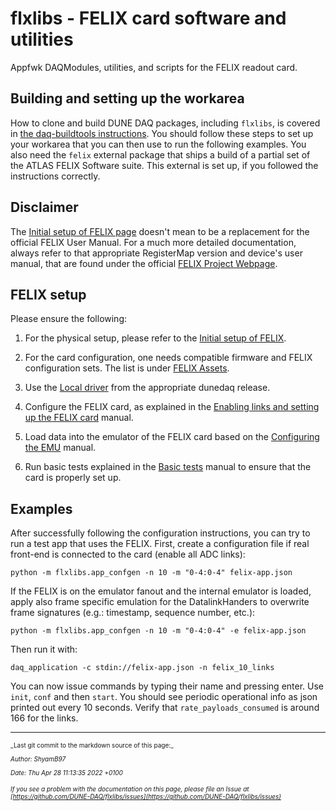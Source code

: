 # flxlibs - FELIX card software and utilities 
Appfwk DAQModules, utilities, and scripts for the FELIX readout card.

## Building and setting up the workarea
How to clone and build DUNE DAQ packages, including `flxlibs`, is covered in [the daq-buildtools instructions](https://dune-daq-sw.readthedocs.io/en/latest/packages/daq-buildtools/). You should follow these steps to set up your workarea that you can then use to run the following examples. You also need the `felix` external package that ships a build of a partial set of the ATLAS FELIX Software suite. This external is set up, if you followed the instructions correctly. 

## Disclaimer
The [Initial setup of FELIX page](Initial-setup-of-FELIX.md) doesn't mean to be a replacement for the official FELIX User Manual. For a much more detailed documentation, always refer to that appropriate RegisterMap version and device's user manual, that are found under the official [FELIX Project Webpage](https://atlas-project-felix.web.cern.ch/atlas-project-felix/).

## FELIX setup
Please ensure the following:



1. For the physical setup, please refer to the [Initial setup of FELIX](Initial-setup-of-FELIX.md).



2. For the card configuration, one needs compatible firmware and FELIX configuration sets. The list is under [FELIX Assets](FELIX-assets.md#compatibility_list).



3. Use the [Local driver](Local-driver.md) from the appropriate dunedaq release.



4. Configure the FELIX card, as explained in the [Enabling links and setting up the FELIX card](Enabling-links-and-setting-the-superchunk-factor.md) manual.



5. Load data into the emulator of the FELIX card based on the [Configuring the EMU](Configuring-the-EMU.md) manual.



6. Run basic tests explained in the [Basic tests](Basic-tests.md) manual to ensure that the card is properly set up.

## Examples
After successfully following the configuration instructions, you can try to run a test app that uses the FELIX.
First, create a configuration file if real front-end is connected to the card (enable all ADC links):

    python -m flxlibs.app_confgen -n 10 -m "0-4:0-4" felix-app.json
    
If the FELIX is on the emulator fanout and the internal emulator is loaded, apply also frame specific emulation for the DatalinkHanders to overwrite frame signatures (e.g.: timestamp, sequence number, etc.):

    python -m flxlibs.app_confgen -n 10 -m "0-4:0-4" -e felix-app.json

Then run it with:

    daq_application -c stdin://felix-app.json -n felix_10_links
    
You can now issue commands by typing their name and pressing enter. Use `init`, `conf` and then `start`. You should see periodic operational info as json printed out every 10 seconds. Verify that `rate_payloads_consumed` is around 166 for the links.



-----

<font size="1">
_Last git commit to the markdown source of this page:_


_Author: ShyamB97_

_Date: Thu Apr 28 11:13:35 2022 +0100_

_If you see a problem with the documentation on this page, please file an Issue at [https://github.com/DUNE-DAQ/flxlibs/issues](https://github.com/DUNE-DAQ/flxlibs/issues)_
</font>
